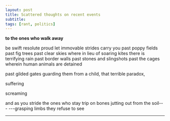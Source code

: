 ```yaml
---
layout: post
title: Scattered thoughts on recent events
subtitle: 
tags: [rant, politics]
---
```


**to the ones who walk away**

be swift resolute proud let immovable strides carry you
past poppy fields past fig trees past clear skies where in lieu of soaring kites there is terrifying rain
past border walls past stones and slingshots past the cages wherein human animals are detained

past gilded gates guarding them from a child, that terrible paradox,

suffering

screaming

and as you stride the ones who stay trip on bones jutting out from the soil---
---grasping limbs they refuse to see

---

<!--stackedit_data:
eyJoaXN0b3J5IjpbLTU4NTU4NTgxNCwxNDExMTczOTUzXX0=
-->